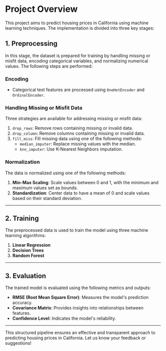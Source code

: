 # Project Overview

This project aims to predict housing prices in California using machine learning techniques. The implementation is divided into three key stages:

## 1. Preprocessing
In this stage, the dataset is prepared for training by handling missing or misfit data, encoding categorical variables, and normalizing numerical values. The following steps are performed:

### Encoding
- Categorical text features are processed using `OneHotEncoder` and `OrdinalEncoder`.

### Handling Missing or Misfit Data
Three strategies are available for addressing missing or misfit data:
1. `drop_rows`: Remove rows containing missing or invalid data.
2. `drop_column`: Remove columns containing missing or invalid data.
3. `fill_miss`: Fill missing data using one of the following methods:
   - `median_imputer`: Replace missing values with the median.
   - `knn_imputer`: Use K-Nearest Neighbors imputation.

### Normalization
The data is normalized using one of the following methods:
1. **Min-Max Scaling**: Scale values between 0 and 1, with the minimum and maximum values set as bounds.
2. **Standardization**: Center data to have a mean of 0 and scale values based on their standard deviation.

---

## 2. Training
The preprocessed data is used to train the model using three machine learning algorithms:
1. **Linear Regression**
2. **Decision Trees**
3. **Random Forest**

---

## 3. Evaluation
The trained model is evaluated using the following metrics and outputs:
- **RMSE (Root Mean Square Error)**: Measures the model's prediction accuracy.
- **Covariance Matrix**: Provides insights into relationships between features.
- **Confidence Level**: Indicates the model's reliability.

---

This structured pipeline ensures an effective and transparent approach to predicting housing prices in California. Let us know your feedback or suggestions!
